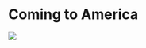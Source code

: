 # Coming to America

![](https://external-content.duckduckgo.com/iu/?u=https%3A%2F%2Ftse4.mm.bing.net%2Fth%3Fid%3DOIP.Aj6HRvqL1VFmHndB6uQgYQAAAA%26pid%3DApi&f=1)

